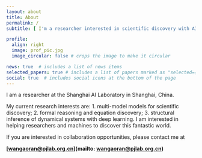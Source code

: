 ```yaml
---
layout: about
title: About
permalink: /
subtitle: [ I'm a researcher interested in scientific discovery with AI. Let's discover the world! ]

profile:
  align: right
  image: prof_pic.jpg
  image_circular: false # crops the image to make it circular

news: true  # includes a list of news items
selected_papers: true # includes a list of papers marked as "selected={true}"
social: true  # includes social icons at the bottom of the page
---
```


I am a researcher at the Shanghai AI Laboratory in Shanghai, China.

My current research interests are: 1. multi-model models for scientific discovery; 2. formal reasoning and equation discovery; 3. structural inference of dynamical systems with deep learning. I am interested in helping researchers and machines to discover this fantastic world.

If you are interested in collaboration opportunities, please contact me at

**[wangaoran@pjlab.org.cn](mailto: wangaoran@pjlab.org.cn)**